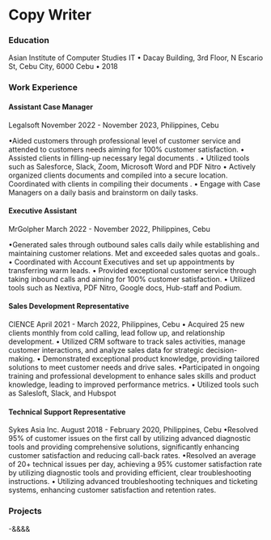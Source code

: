# Copy Writer

### Education
Asian Institute of Computer Studies
IT • Dacay Building, 3rd Floor, N Escario St, Cebu City, 6000 Cebu • 2018

### Work Experience
#### Assistant Case Manager
Legalsoft 
November 2022 - November 2023, Philippines, Cebu

•Aided customers through professional level of customer service and attended to customers needs aiming for 100% customer
satisfaction.
• Assisted clients in filling-up necessary legal documents .
• Utilized tools such as Salesforce, Slack, Zoom, Microsoft Word and PDF Nitro
• Actively organized clients documents and compiled into a secure location. Coordinated with clients in compiling their documents .
• Engage with Case Managers on a daily basis and brainstorm on daily tasks.

#### Executive Assistant
MrGolpher 
March 2022 - November 2022, Philippines, Cebu

•Generated sales through outbound sales calls daily while establishing and maintaining customer relations. Met and exceeded sales
quotas and goals..
• Coordinated with Account Executives and set up appointments by transferring warm leads.
• Provided exceptional customer service through taking inbound calls and aiming for 100% customer satisfaction.
• Utilized tools such as Nextiva, PDF Nitro, Google docs, Hub-staff and Podium.

#### Sales Development Representative
CIENCE
April 2021 - March 2022, Philippines, Cebu
• Acquired 25 new clients monthly from cold calling, lead follow up, and relationship development.
• Utilized CRM software to track sales activities, manage customer interactions, and analyze sales data for strategic decision-making.
• Demonstrated exceptional product knowledge, providing tailored solutions to meet customer needs and drive sales.
•Participated in ongoing training and professional development to enhance sales skills and product knowledge, leading to improved
performance metrics.
• Utilized tools such as Salesloft, Slack, and Hubspot

#### Technical Support Representative
Sykes Asia Inc.
August 2018 - February 2020, Philippines, Cebu
•Resolved 95% of customer issues on the first call by utilizing advanced diagnostic tools and providing comprehensive solutions,
significantly enhancing customer satisfaction and reducing call-back rates.
•Resolved an average of 20+ technical issues per day, achieving a 95% customer satisfaction rate by utilizing diagnostic tools and
providing efficient, clear troubleshooting instructions.
• Utilizing advanced troubleshooting techniques and ticketing systems, enhancing customer satisfaction and retention rates.


### Projects
-&&&&
